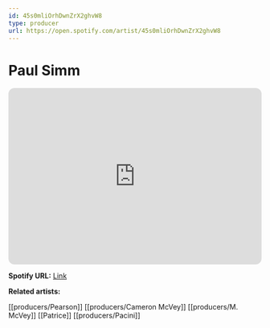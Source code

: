 ```yaml
---
id: 45s0mliOrhDwnZrX2ghvW8
type: producer
url: https://open.spotify.com/artist/45s0mliOrhDwnZrX2ghvW8
---
```

# Paul Simm

<iframe style="border-radius:12px" src="https://open.spotify.com/embed/artist/45s0mliOrhDwnZrX2ghvW8" width="100%" height="352" frameBorder="0" allowfullscreen="" allow="autoplay; clipboard-write; encrypted-media; fullscreen; picture-in-picture" loading="lazy"></iframe>

**Spotify URL:** [Link](https://open.spotify.com/artist/45s0mliOrhDwnZrX2ghvW8)

**Related artists:**

[[producers/Pearson]]
[[producers/Cameron McVey]]
[[producers/M. McVey]]
[[Patrice]]
[[producers/Pacini]]
